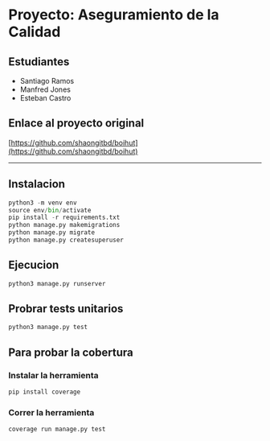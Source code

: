 # Proyecto: Aseguramiento de la Calidad

## Estudiantes
- Santiago Ramos
- Manfred Jones
- Esteban Castro

## Enlace al proyecto original
[https://github.com/shaongitbd/boihut](https://github.com/shaongitbd/boihut)

---
## Instalacion
```python
python3 -m venv env
source env/bin/activate
pip install -r requirements.txt
python manage.py makemigrations
python manage.py migrate
python manage.py createsuperuser
```

## Ejecucion
```python
python3 manage.py runserver
```

## Probrar tests unitarios
```python
python3 manage.py test
```

## Para probar la cobertura
### Instalar la herramienta
```python
pip install coverage
```
### Correr la herramienta
```python
coverage run manage.py test
```
